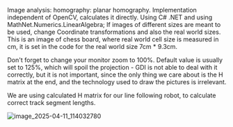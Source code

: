 Image analysis: homography: planar homography.
Implementation independent of OpenCV, calculates it directly. Using C# .NET and using MathNet.Numerics.LinearAlgebra;
If images of different sizes are meant to be used, change Coordinate transformations and also the real world sizes. This is an image of chess board, where real world cell size is measured in cm, it is set in the code for the real world size 7cm * 9.3cm.

Don't forget to change your monitor zoom to 100%. Default value is usually set to 125%, which will spoil the projection - GDI is not able to deal with it correctly, but it is not important, since the only thing we care about is the H matrix at the end, and the technology used to draw the pictures is irrelevant.

We are using calculated H matrix for our line following robot, to calculate correct track segment lengths. 

![image_2025-04-11_114032780](https://github.com/user-attachments/assets/a6c1f824-785d-4b6d-8ddb-77b8fee0788c)

